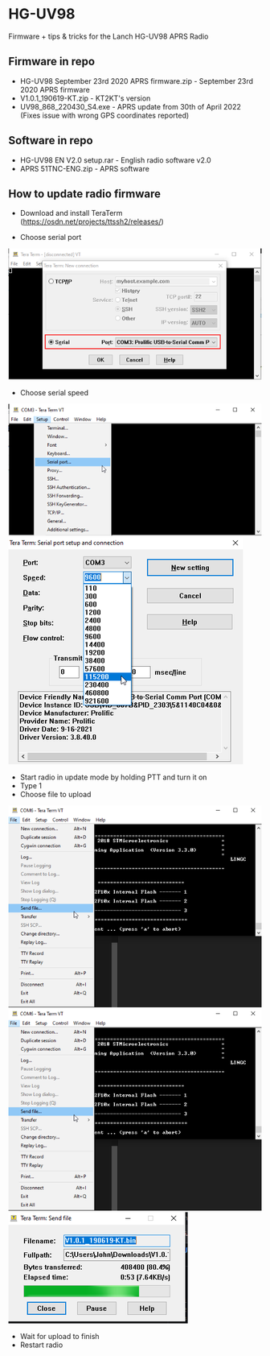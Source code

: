 # HG-UV98
Firmware + tips &amp; tricks for the Lanch HG-UV98 APRS Radio

## Firmware in repo
* HG-UV98 September 23rd 2020 APRS firmware.zip - September 23rd 2020 APRS firmware
* V1.0.1_190619-KT.zip - KT2KT's version
* UV98_868_220430_S4.exe - APRS update from 30th of April 2022 (Fixes issue with wrong GPS coordinates reported)

## Software in repo
* HG-UV98 EN V2.0 setup.rar - English radio software v2.0
* APRS 51TNC-ENG.zip - APRS software

## How to update radio firmware
* Download and install TeraTerm (https://osdn.net/projects/ttssh2/releases/)

* Choose serial port

![](/Images/teraterm-serialport.png)

* Choose serial speed

![](/Images/teraterm-serialport-speed01.png)
![](/Images/teraterm-serialport-speed02.png)

* Start radio in update mode by holding PTT and turn it on
* Type 1
* Choose file to upload

![](/Images/teraterm-serialport-upload.png)
![](/Images/teraterm-serialport-upload01.png)
![](/Images/teraterm-serialport-upload02.png)

* Wait for upload to finish
* Restart radio
